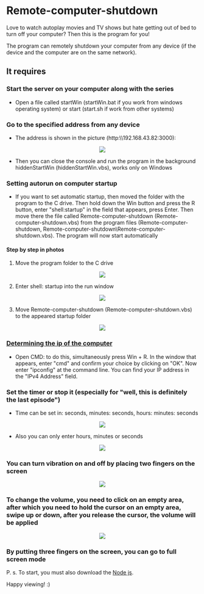 # Remote-computer-shutdown

Love to watch autoplay movies and TV shows but hate getting out of bed to turn off your computer? Then this is the program for you!

The program can remotely shutdown your computer from any device (if the device and the computer are on the same network).

## It requires

### Start the server on your computer along with the series

- Open a file called startWin (startWin.bat if you work from windows operating system) or start (start.sh if work from other systems)

### Go to the specified address from any device

- The address is shown in the picture (http:\\\\192.168.43.82:3000):

<p align="center">
<img src="form\img\readme\start.png" />
</p>

- Then you can close the console and run the program in the background hiddenStartWin (hiddenStartWin.vbs), works only on Windows

### Setting autorun on computer startup

- If you want to set automatic startup, then moved the folder with the program to the C drive. Then hold down the Win button and press the R button, enter "shell:startup" in the field that appears, press Enter. Then move there the file called Remote-computer-shutdown (Remote-computer-shutdown.vbs) from the program files (Remote-computer-shutdown, Remote-computer-shutdown\Remote-computer-shutdown.vbs). The program will now start automatically

#### Step by step in photos

1. Move the program folder to the C drive

<p align="center">
<img src="form\img\readme\position-to-set-auto-start.png" />
</p>

2. Enter shell: startup into the run window

<p align="center">
<img src="form\img\readme\input-auto-start.png" />
</p>

3. Move Remote-computer-shutdown (Remote-computer-shutdown.vbs) to the appeared startup folder

<p align="center">
<img src="form\img\readme\set-auto-start.png" />
</p>

### <a href="https://ichip.ru/sovety/ekspluataciya/kak-uznat-svoy-ili-chuzhoy-ip-adres-656332#:~:text=%D0%92%D1%8B%20%D0%BC%D0%BE%D0%B6%D0%B5%D1%82%D0%B5%20%D0%BB%D0%B5%D0%B3%D0%BA%D0%BE%20%D1%83%D0%B7%D0%BD%D0%B0%D1%82%D1%8C%20%D0%B2%D0%B0%D1%88%20%D1%81%D0%BE%D0%B1%D1%81%D1%82%D0%B2%D0%B5%D0%BD%D0%BD%D1%8B%D0%B9%20IP%2D%D0%B0%D0%B4%D1%80%D0%B5%D1%81&text=%D0%9E%D1%82%D0%BA%D1%80%D0%BE%D0%B9%D1%82%D0%B5%20CMD%3A%20%D0%B4%D0%BB%D1%8F%20%D1%8D%D1%82%D0%BE%D0%B3%D0%BE%20%D0%BE%D0%B4%D0%BD%D0%BE%D0%B2%D1%80%D0%B5%D0%BC%D0%B5%D0%BD%D0%BD%D0%BE,%D0%BF%D0%BE%D0%BB%D0%B5%20%C2%ABIPv4%2D%D0%B0%D0%B4%D1%80%D0%B5%D1%81%C2%BB.">Determining the ip of the computer</a>

- Open CMD: to do this, simultaneously press Win + R. In the window that appears, enter "cmd" and confirm your choice by clicking on "OK". Now enter "ipconfig" at the command line. You can find your IP address in the "IPv4 Address" field.

### Set the timer or stop it (especially for "well, this is definitely the last episode")

- Time can be set in: seconds, minutes: seconds, hours: minutes: seconds

<p align="center">
<img src="form\img\readme\shutdown.gif" />
</p>

- Also you can only enter hours, minutes or seconds

<p align="center">
<img src="form\img\readme\shutdown-without.gif" />
</p>

### You can turn vibration on and off by placing two fingers on the screen

<p align="center">
<img src="form\img\readme\switch-vibration.gif" />
</p>

### To change the volume, you need to click on an empty area, after which you need to hold the cursor on an empty area, swipe up or down, after you release the cursor, the volume will be applied

<p align="center">
<img src="form\img\readme\volume.gif" />
</p>

### By putting three fingers on the screen, you can go to full screen mode


P. s. To start, you must also download the <a href="https://nodejs.org/en/download/">Node js</a>.

Happy viewing! :)
